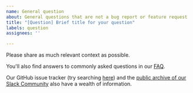 ```yaml
---
name: General question
about: General questions that are not a bug report or feature request
title: "[Question] Brief title for your question"
labels: question
assignees: ''

---
```


Please share as much relevant context as possible. 

You'll also find answers to commonly asked questions in our [FAQ](https://typesense.org/docs/guide/faqs.html). 

Our GitHub issue tracker (try searching [here](https://github.com/typesense/typesense/issues)) and the [public archive of our Slack Community](https://threads.typesense.org) also have a wealth of information.
